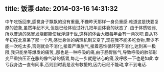 title: 饭漂
date: 2014-03-16 14:31:32
---

中午吃饭回来,感觉身子飘飘的没有重量,不像昨天那样一身负重感.难道这是快要复原的迹象,虽然年纪不大,但是已经体验过好几把年迈体衰的状态了.
由于体质较弱,所以普通的感冒发烧都能使我浮游于世,这样的体会大概每年会有一两次吧.自从13年初在北京呆了那一个月,感觉身体的病理机制又变了,现在我不能多吃食物,至少不能一次吃太多,否则就会不消化,接着严重胀气,接着恶性循环更不消化,达到某一极限,我只能坐等爆发的痛苦,,那也是一种呼吸的痛,由于肠胃胀气,导致呼吸的肺部形变严重挤压正在胀的像气球的肠胃,每走一步就是钻心的痛,没呼吸一下也是如此.幸亏我身边一直有同事,否则到时我是没有救援的,因为已经不能动,拿不到电话.


